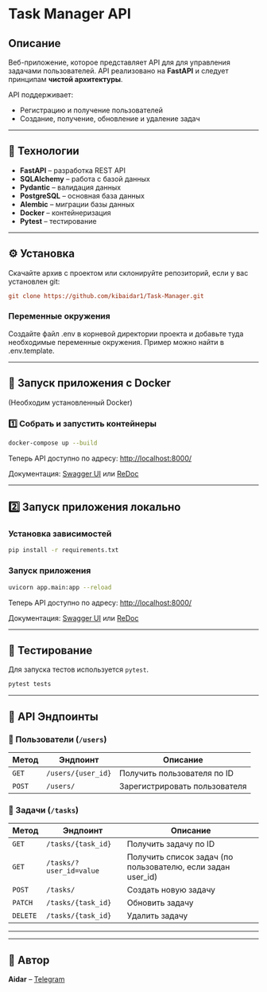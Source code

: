 # Task Manager API

## Описание
Веб-приложение, которое представляет API для для управления задачами пользователей.
API реализовано на **FastAPI** и следует принципам **чистой архитектуры**.

API поддерживает:
- Регистрацию и получение пользователей
- Создание, получение, обновление и удаление задач

---

## 🚀 Технологии
- **FastAPI** – разработка REST API
- **SQLAlchemy** – работа с базой данных
- **Pydantic** – валидация данных
- **PostgreSQL** – основная база данных
- **Alembic** – миграции базы данных
- **Docker** – контейнеризация
- **Pytest** – тестирование

---

## ⚙️ Установка
Скачайте архив с проектом или склонируйте репозиторий, если у вас установлен git:
```ini
git clone https://github.com/kibaidar1/Task-Manager.git
```
### Переменные окружения
Создайте файл .env в корневой директории проекта и добавьте туда необходимые переменные окружения. 
Пример можно найти в .env.template.

---

## 🐳 Запуск приложения с Docker
(Необходим установленный Docker)
### 1️⃣ Собрать и запустить контейнеры
```sh
docker-compose up --build
```

Теперь API доступно по адресу: [http://localhost:8000/](http://localhost:8000/)

Документация: [Swagger UI](http://localhost:8000/docs) или [ReDoc](http://localhost:8000/redoc)

---

## 2️⃣ Запуск приложения локально

### Установка зависимостей
```sh
pip install -r requirements.txt
```

### Запуск приложения
```sh
uvicorn app.main:app --reload
```

Теперь API доступно по адресу: [http://localhost:8000/](http://localhost:8000/)

Документация: [Swagger UI](http://localhost:8000/docs) или [ReDoc](http://localhost:8000/redoc)

___

## 📌 Тестирование
Для запуска тестов используется `pytest`.
```sh
pytest tests 
```

---

## 🔗 API Эндпоинты

### 📌 Пользователи (`/users`)
| Метод  | Эндпоинт           | Описание |
|--------|--------------------|----------|
| `GET`  | `/users/{user_id}` | Получить пользователя по ID |
| `POST` | `/users/`          | Зарегистрировать пользователя |

### 📌 Задачи (`/tasks`)
| Метод  | Эндпоинт                | Описание                                                    |
|--------|-------------------------|-------------------------------------------------------------|
| `GET`  | `/tasks/{task_id}`      | Получить задачу по ID                                       |
| `GET`  | `/tasks/?user_id=value` | Получить список задач (по пользователю, если задан user_id) |
| `POST` | `/tasks/`               | Создать новую задачу                                        |
| `PATCH` | `/tasks/{task_id}`      | Обновить задачу                                             |
| `DELETE` | `/tasks/{task_id}`      | Удалить задачу                                              |

---


---

## 🚀 Автор
**Aidar** – [Telegram](https://t.me/kibaidar1)

